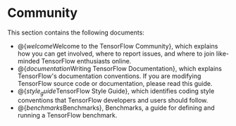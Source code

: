 # Community

This section contains the following documents:

  * @{$welcome$Welcome to the TensorFlow Community}, which explains how
    you can get involved, where to report issues, and where to join
    like-minded TensorFlow enthusiasts online.
  * @{$documentation$Writing TensorFlow Documentation}, which explains
    TensorFlow's documentation conventions.  If you are modifying
    TensorFlow source code or documentation, please read this guide.
  * @{$style_guide$TensorFlow Style Guide}, which identifies coding style
    conventions that TensorFlow developers and users should follow.
  * @{$benchmarks$Benchmarks}, Benchmarks, a guide for defining and 
    running a TensorFlow benchmark.
